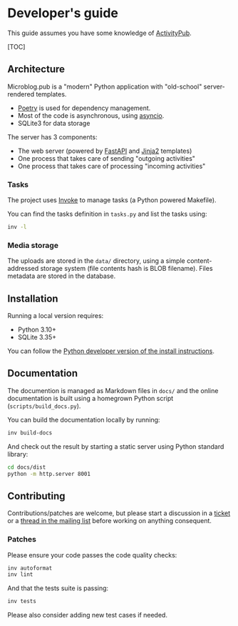 # Developer's guide

This guide assumes you have some knowledge of [ActivityPub](https://activitypub.rocks/).

[TOC]

## Architecture

Microblog.pub is a "modern" Python application with "old-school" server-rendered templates.

 - [Poetry](https://python-poetry.org/) is used for dependency management.
 - Most of the code is asynchronous, using [asyncio](https://docs.python.org/3/library/asyncio.html).
 - SQLite3 for data storage

The server has 3 components:

 - The web server (powered by [FastAPI](https://fastapi.tiangolo.com/) and [Jinja2](https://jinja.palletsprojects.com/en/3.1.x/) templates)
 - One process that takes care of sending "outgoing activities" 
 - One process that takes care of processing "incoming activities" 

### Tasks

The project uses [Invoke](https://www.pyinvoke.org/) to manage tasks (a Python powered Makefile).

You can find the tasks definition in `tasks.py` and list the tasks using:

```bash
inv -l
```

### Media storage

The uploads are stored in the `data/` directory, using a simple content-addressed storage system (file contents hash is BLOB filename).
Files metadata are stored in the database.

## Installation

Running a local version requires:

 - Python 3.10+
 - SQLite 3.35+

You can follow the [Python developer version of the install instructions](https://docs.microblog.pub/installing.html#python-developer-edition).

## Documentation

The documention is managed as Markdown files in `docs/` and the online documentation is built using a homegrown Python script (`scripts/build_docs.py`).

You can build the documentation locally by running:

```bash
inv build-docs
```

And check out the result by starting a static server using Python standard library:

```bash
cd docs/dist
python -m http.server 8001
```

## Contributing

Contributions/patches are welcome, but please start a discussion in a [ticket](https://todo.sr.ht/~tsileo/microblog.pub) or a [thread in the mailing list](https://lists.sr.ht/~tsileo/microblog.pub-devel) before working on anything consequent.

### Patches

Please ensure your code passes the code quality checks:

```bash
inv autoformat
inv lint
```

And that the tests suite is passing:

```bash
inv tests
```

Please also consider adding new test cases if needed.
